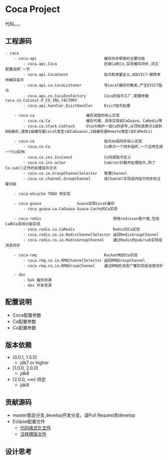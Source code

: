Coca Project
================================
代码。。。

## 工程源码
```
- caca
    - coca-api                              缓存同步框架的主要功能
        - coca.api.Coca                     封装Ca和Co,实现缓存同步,详见`配置说明`一节
        - coca.api.CocaConst                指令和常量定义,如EVICT-删除本地缓存指令
        - coca.api.ca.CocaListener          写Local缓存时触发,产生EVICT指令
        - coca.api.co.CocaInsFactory        Coca的指令工厂,配置参数coca.co.CoConst.P_CO_INS_FACTORY
        - coca.api.handler.EvictHandler     Evict指令处理
        
    - coca-ca                       缓存调度的核心实现
        - coca.ca.Ca                缓存代理，具体实现如CaGuava、CaRedis等
        - coca.ca.stack.CaStack     Stack维护一组Ca的读写,从顶到底表示1级到N级缓存,通常1级缓存是Local类型(如CaGuava),2级缓存是Remote类型(如CaRedis)
        
    - coca-co                               指令de组同步核心实现
        - coca.co.Co                        Co表示一个同步组件,一个应用生成一个Co实例                  
        - coca.co.ins.InsConst              Co内部指令定义
        - coca.co.ins.actor                 CoActor拦截并处理指令,除了Co.sub()之外的处理指令方式
        - coca.co.io.GroupChannelSelector   管理Channel
        - coca.co.channel.GroupChannel      组Channel实现组内指令同步的主要功能
        
    - coca-ehcache TODO 待实现
    
    - coca-guava                Guava实现Local缓存
        - coca.guava.ca.CaGuava Guava-Cache的Ca实现
        
    - coca-redis                                使用redisson客户端,包括Ca和Co具体功能实现
        - coca.redis.ca.CaRedis                 Redis的Ca实现
        - coca.redis.co.io.RedisChannelSelector 返回RedisGroupChannel
        - coca.redis.co.io.RedisGroupChannel    通过Redis的pub/sub实现组消息同步
        
    - coca-rmq                              RocketMQ的Co实现
        - coca.rmq.co.io.RMQChannelSelector 返回RMQGroupChannel
        - coca.rmq.co.io.RMQGroupChannel    通过RMQ的消息广播实现组消息同步
        
    - doc
        - bak 备份资源
        - dev 开发资源
```

## 配置说明
- Coca配置参数
- Ca配置参数
- Co配置参数


   
## 版本依赖
- (0.0.1, 1.0.0)
    - jdk7 or higher 
- [1.0.0, 2.0.0)
    - jdk8
- [2.0.0, +∞) 待定
    - jdk9
    
## 贡献源码
- master稳定分支,develop开发分支。请Pull Request到develop
- Eclipse配置文件
    - [代码格式化文件](doc/dev/eclipse_format.xml)
    - [注释模版文件](doc/dev/eclipse_template.xml)
    
## 设计思考






